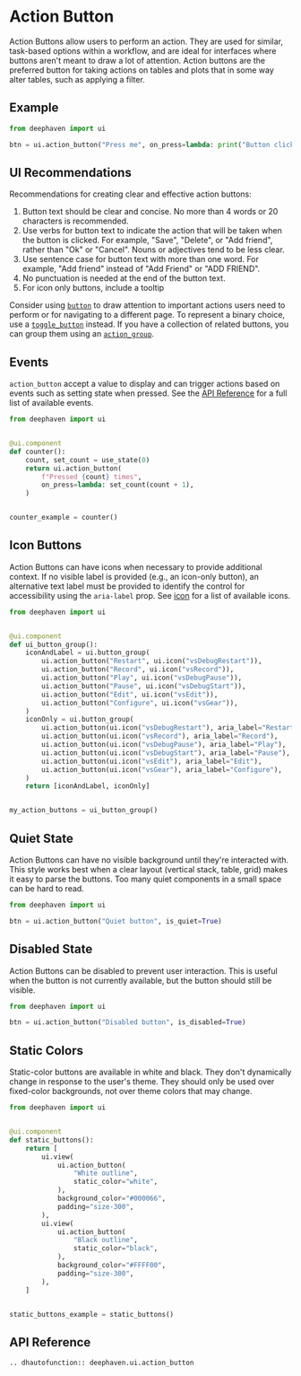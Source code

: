 # Action Button

Action Buttons allow users to perform an action. They are used for similar, task-based options within a workflow, and are ideal for interfaces where buttons aren't meant to draw a lot of attention. Action buttons are the preferred button for taking actions on tables and plots that in some way alter tables, such as applying a filter.

## Example

```python
from deephaven import ui

btn = ui.action_button("Press me", on_press=lambda: print("Button clicked"))
```

## UI Recommendations

Recommendations for creating clear and effective action buttons:

1. Button text should be clear and concise. No more than 4 words or 20 characters is recommended.
2. Use verbs for button text to indicate the action that will be taken when the button is clicked. For example, "Save", "Delete", or "Add friend", rather than "Ok" or "Cancel". Nouns or adjectives tend to be less clear.
3. Use sentence case for button text with more than one word. For example, "Add friend" instead of "Add Friend" or "ADD FRIEND".
4. No punctuation is needed at the end of the button text.
5. For icon only buttons, include a tooltip

Consider using [`button`](./button.md) to draw attention to important actions users need to perform or for navigating to a different page. To represent a binary choice, use a [`toggle_button`](./toggle_button.md) instead. If you have a collection of related buttons, you can group them using an [`action_group`](./action_group.md).

## Events

`action_button` accept a value to display and can trigger actions based on events such as setting state when pressed. See the [API Reference](#api-reference) for a full list of available events.

```python
from deephaven import ui


@ui.component
def counter():
    count, set_count = use_state(0)
    return ui.action_button(
        f"Pressed {count} times",
        on_press=lambda: set_count(count + 1),
    )


counter_example = counter()
```

## Icon Buttons

Action Buttons can have icons when necessary to provide additional context. If no visible label is provided (e.g., an icon-only button), an alternative text label must be provided to identify the control for accessibility using the `aria-label` prop. See [icon](./icon.md) for a list of available icons.

```python
from deephaven import ui


@ui.component
def ui_button_group():
    iconAndLabel = ui.button_group(
        ui.action_button("Restart", ui.icon("vsDebugRestart")),
        ui.action_button("Record", ui.icon("vsRecord")),
        ui.action_button("Play", ui.icon("vsDebugPause")),
        ui.action_button("Pause", ui.icon("vsDebugStart")),
        ui.action_button("Edit", ui.icon("vsEdit")),
        ui.action_button("Configure", ui.icon("vsGear")),
    )
    iconOnly = ui.button_group(
        ui.action_button(ui.icon("vsDebugRestart"), aria_label="Restart"),
        ui.action_button(ui.icon("vsRecord"), aria_label="Record"),
        ui.action_button(ui.icon("vsDebugPause"), aria_label="Play"),
        ui.action_button(ui.icon("vsDebugStart"), aria_label="Pause"),
        ui.action_button(ui.icon("vsEdit"), aria_label="Edit"),
        ui.action_button(ui.icon("vsGear"), aria_label="Configure"),
    )
    return [iconAndLabel, iconOnly]


my_action_buttons = ui_button_group()
```

## Quiet State

Action Buttons can have no visible background until they're interacted with. This style works best when a clear layout (vertical stack, table, grid) makes it easy to parse the buttons. Too many quiet components in a small space can be hard to read.

```python
from deephaven import ui

btn = ui.action_button("Quiet button", is_quiet=True)
```

## Disabled State

Action Buttons can be disabled to prevent user interaction. This is useful when the button is not currently available, but the button should still be visible.

```python
from deephaven import ui

btn = ui.action_button("Disabled button", is_disabled=True)
```

## Static Colors

Static-color buttons are available in white and black. They don't dynamically change in response to the user's theme. They should only be used over fixed-color backgrounds, not over theme colors that may change.

```python
from deephaven import ui


@ui.component
def static_buttons():
    return [
        ui.view(
            ui.action_button(
                "White outline",
                static_color="white",
            ),
            background_color="#000066",
            padding="size-300",
        ),
        ui.view(
            ui.action_button(
                "Black outline",
                static_color="black",
            ),
            background_color="#FFFF00",
            padding="size-300",
        ),
    ]


static_buttons_example = static_buttons()
```

## API Reference

```{eval-rst}
.. dhautofunction:: deephaven.ui.action_button
```
